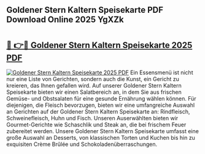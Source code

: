 ## Goldener Stern Kaltern Speisekarte PDF Download Online 2025 YgXZk

# <h2><a href="http://gc69zi.nevu.top/?p=Goldener+Stern+Kaltern+Speisekarte">🔗 👉🔴 Goldener Stern Kaltern Speisekarte 2025 PDF</a></h2>

[![Goldener Stern Kaltern Speisekarte 2025 PDF](https://i.imgur.com/dBaPXMq.png)](http://gc69zi.nevu.top/?p=Goldener+Stern+Kaltern+Speisekarte)
Ein Essensmenü ist nicht nur eine Liste von Gerichten, sondern auch die Kunst, ein Gericht zu kreieren, das Ihnen gefallen wird. Auf unserer Goldener Stern Kaltern Speisekarte bieten wir einen Salatbereich an, in dem Sie aus frischen Gemüse- und Obstsalaten für eine gesunde Ernährung wählen können. Für diejenigen, die Fleisch bevorzugen, bieten wir eine umfangreiche Auswahl an Gerichten auf der Goldener Stern Kaltern Speisekarte an: Rindfleisch, Schweinefleisch, Huhn und Fisch. Unseren Auserwählten bieten wir Gourmet-Gerichte wie Schaschlik und Steak an, die bei frischem Feuer zubereitet werden. Unsere Goldener Stern Kaltern Speisekarte umfasst eine große Auswahl an Desserts, von klassischen Torten und Kuchen bis hin zu exquisiten Crème Brûlée und Schokoladenüberraschungen.
